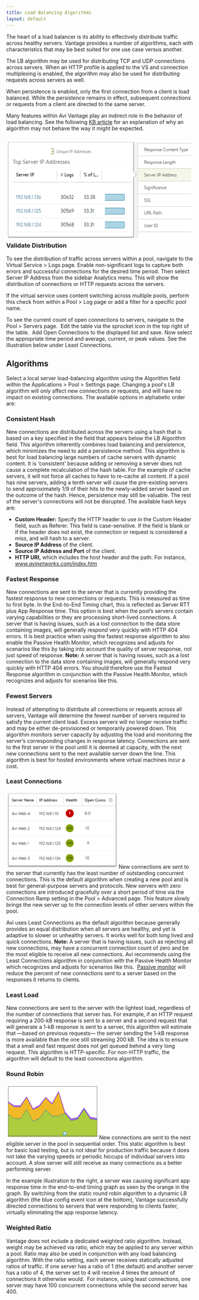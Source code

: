 ```yaml
---
title: Load Balancing Algorithms
layout: default
---
```

The heart of a load balancer is its ability to effectively distribute traffic across healthy servers. Vantage provides a number of algorithms, each with characteristics that may be best suited for one use case versus another.

The LB algorithm may be used for distributing TCP and UDP connections across servers. When an HTTP profile is applied to the VS and connection multiplexing is enabled, the algorithm may also be used for distributing requests across servers as well.

When persistence is enabled, only the first connection from a client is load balanced. While the persistence remains in effect, subsequent connections or requests from a client are directed to the same server.

Many features within Avi Vantage play an indirect role in the behavior of load balancing. See the following <a href="/issues-with-round-robin-lb/">KB article</a> for an explanation of why an algorithm may not behave the way it might be expected.

### <a href="img/ServerDistribution.png"><img src="img/ServerDistribution.png" alt="ServerDistribution" width="550" height="270"></a>Validate Distribution

To see the distribution of traffic across servers within a pool, navigate to the Virtual Service > Logs page. Enable non-significant logs to capture both errors and successful connections for the desired time period. Then select Server IP Address from the sidebar Analytics menu. This will show the distribution of connections or HTTP requests across the servers.

If the virtual service uses content switching across multiple pools, perform this check from within a Pool > Log page or add a filter for a specific pool name.

To see the current count of open connections to servers, navigate to the Pool > Servers page.  Edit the table via the sprocket icon in the top right of the table.  Add Open Connections to the displayed list and save. Now select the appropriate time period and average, current, or peak values. See the illustration below under Least Connections.

## Algorithms

Select a local server load-balancing algorithm using the Algorithm field within the Applications > Pool > Settings page. Changing a pool's LB algorithm will only affect new connections or requests, and will have no impact on existing connections. The available options in alphabetic order are:

### Consistent Hash

New connections are distributed across the servers using a hash that is based on a key specified in the field that appears below the LB Algorithm field. This algorithm inherently combines load balancing and persistence, which minimizes the need to add a persistence method. This algorithm is best for load balancing large numbers of cache servers with dynamic content. It is ‘consistent’ because adding or removing a server does not cause a complete recalculation of the hash table. For the example of cache servers, it will not force all caches to have to re-cache all content. If a pool has nine servers, adding a tenth server will cause the pre-existing servers to send approximately 1/9 of their hits to the newly-added server based on the outcome of the hash. Hence, persistence may still be valuable. The rest of the server's connections will not be disrupted. The available hash keys are:

* **Custom Header:** Specify the HTTP header to use in the Custom Header field, such as Referer. This field is case-sensitive. If the field is blank or if the header does not exist, the connection or request is considered a miss, and will hash to a server.
* **Source IP Address** of the client.
* **Source IP Address and Port** of the client.
* **HTTP URI,** which includes the host header and the path. For instance, *www.avinetworks.com/index.htm*

### Fastest Response

New connections are sent to the server that is currently providing the fastest response to new connections or requests. This is measured as time to first byte. In the End-to-End Timing chart, this is reflected as Server RTT plus App Response time. This option is best when the pool’s servers contain varying capabilities or they are processing short-lived connections. A server that is having issues, such as a lost connection to the data store containing images, will generally respond very quickly with HTTP 404 errors. It is best practice when using the fastest response algorithm to also enable the Passive Health Monitor, which recognizes and adjusts for scenarios like this by taking into account the quality of server response, not just speed of response.
**Note:** A server that is having issues, such as a lost connection to the data store containing images, will generally respond very quickly with HTTP 404 errors. You should therefore use the Fastest Response algorithm in conjunction with the Passive Health Monitor, which recognizes and adjusts for scenarios like this.

### Fewest Servers

Instead of attempting to distribute all connections or requests across all servers, Vantage will determine the fewest number of servers required to satisfy the current client load. Excess servers will no longer receive traffic and may be either de-provisioned or temporarily powered down. This algorithm monitors server capacity by adjusting the load and monitoring the server’s corresponding changes in response latency. Connections are sent to the first server in the pool until it is deemed at capacity, with the next new connections sent to the next available server down the line. This algorithm is best for hosted environments where virtual machines incur a cost.

### Least Connections

<a href="img/OpenConns.png"><img src="img/OpenConns.png" alt="OpenConns" width="303" height="208"></a>New connections are sent to the server that currently has the least number of outstanding concurrent connections. This is the default algorithm when creating a new pool and is best for general-purpose servers and protocols. New servers with zero connections are introduced gracefully over a short period of time via the Connection Ramp setting in the Pool > Advanced page. This feature slowly brings the new server up to the connection levels of other servers within the pool.

Avi uses Least Connections as the default algorithm because generally provides an equal distribution when all servers are healthy, and yet is adaptive to slower or unhealthy servers. It works well for both long lived and quick connections.
**Note:** A server that is having issues, such as rejecting all new connections, may have a concurrent connection count of zero and be the most eligible to receive all new connections. Avi recommends using the Least Connections algorithm in conjunction with the Passive Health Monitor which recognizes and adjusts for scenarios like this.  <a href="/overview-of-health-monitors/">Passive monitor</a> will reduce the percent of new connections sent to a server based on the responses it returns to clients.

### Least Load

New connections are sent to the server with the lightest load, regardless of the number of connections that server has. For example, if an HTTP request requiring a 200-kB response is sent to a server and a second request that will generate a 1-kB response is sent to a server, this algorithm will estimate that —based on previous requests— the server sending the 1-kB response is more available than the one still streaming 200 kB. The idea is to ensure that a small and fast request does not get queued behind a very long request. This algorithm is HTTP-specific. For non-HTTP traffic, the algorithm will default to the least connections algorithm.

### Round Robin

<a href="img/RoundRobin.png"><img src="img/RoundRobin.png" alt="RoundRobin" width="250" height="150"></a>New connections are sent to the next eligible server in the pool in sequential order. This static algorithm is best for basic load testing, but is not ideal for production traffic because it does not take the varying speeds or periodic hiccups of individual servers into account. A slow server will still receive as many connections as a better performing server.

In the example illustration to the right, a server was causing significant app response time in the end-to-end timing graph as seen by the orange in the graph. By switching from the static round robin algorithm to a dynamic LB algorithm (the blue config event icon at the bottom), Vantage successfully directed connections to servers that were responding to clients faster, virtually eliminating the app response latency.

### Weighted Ratio

Vantage does not include a dedicated weighted ratio algorithm. Instead, weight may be achieved via ratio, which may be applied to any server within a pool. Ratio may also be used in conjunction with any load balancing algorithm. With the ratio setting, each server receives statically adjusted ratios of traffic. If one server has a ratio of 1 (the default) and another server has a ratio of 4, the server set to 4 will receive 4 times the amount of connections it otherwise would.  For instance, using least connections, one server may have 100 concurrent connections while the second server has 400.